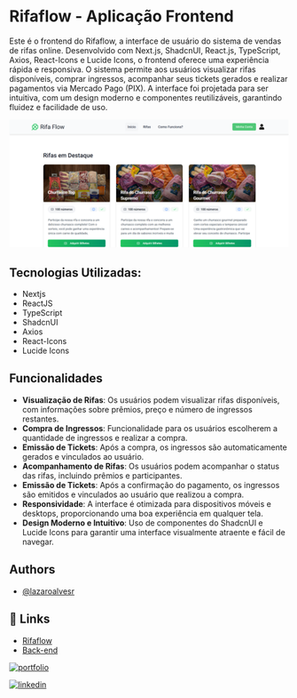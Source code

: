 
# Rifaflow - Aplicação Frontend 

Este é o frontend do Rifaflow, a interface de usuário do sistema de vendas de rifas online. Desenvolvido com Next.js, ShadcnUI, React.js, TypeScript, Axios, React-Icons e Lucide Icons, o frontend oferece uma experiência rápida e responsiva. O sistema permite aos usuários visualizar rifas disponíveis, comprar ingressos, acompanhar seus tickets gerados e realizar pagamentos via Mercado Pago (PIX). A interface foi projetada para ser intuitiva, com um design moderno e componentes reutilizáveis, garantindo fluidez e facilidade de uso.

![App Screenshot](./public/img/Land.png)

## Tecnologias Utilizadas:

- Nextjs
- ReactJS
- TypeScript
- ShadcnUI
- Axios
- React-Icons
- Lucide Icons
  
## Funcionalidades

- **Visualização de Rifas**: Os usuários podem visualizar rifas disponíveis, com informações sobre prêmios, preço e número de ingressos restantes.
- **Compra de Ingressos**: Funcionalidade para os usuários escolherem a quantidade de ingressos e realizar a compra.
- **Emissão de Tickets**: Após a compra, os ingressos são automaticamente gerados e vinculados ao usuário.
- **Acompanhamento de Rifas**: Os usuários podem acompanhar o status das rifas, incluindo prêmios e participantes.
- **Emissão de Tickets**: Após a confirmação do pagamento, os ingressos são emitidos e vinculados ao usuário que realizou a compra.
- **Responsividade**:  A interface é otimizada para dispositivos móveis e desktops, proporcionando uma boa experiência em qualquer tela.
- **Design Moderno e Intuitivo**: Uso de componentes do ShadcnUI e Lucide Icons para garantir uma interface visualmente atraente e fácil de navegar.

## Authors

- [@lazaroalvesr](https://github.com/lazaroalvesr)


## 🔗 Links
- [Rifaflow](https://raffle-master-front.vercel.app/)
- [Back-end](https://github.com/lazaroalvesr/raffleflow-backend)

[![portfolio](https://img.shields.io/badge/my_portfolio-000?style=for-the-badge&logo=ko-fi&logoColor=white)](https://www.lazaroalvesr.com/)

[![linkedin](https://img.shields.io/badge/linkedin-0A66C2?style=for-the-badge&logo=linkedin&logoColor=white)](https://www.linkedin.com/in/l%C3%A1zaro-alves-r/)
